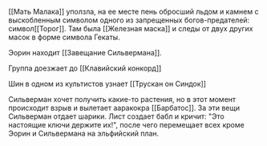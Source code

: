 
[[Мать Малака]] уползла, на ее месте пень обросший льдом и камнем с выскобленным символом одного из запрещенных богов-предателей: символ[[Торог]]. Там была [[Железная маска]] и следы от двух других масок в форме символа Гекаты.

Эорин находит [[Завещание Сильвермана]].

Группа доезжает до [[Клавийский конкорд]]


Шин в одном из культистов узнает [[Трускан он Синдок]] 

Сильверман хочет получить какие-то растения, но в этот момент происходит взрыв и вылетает ааракокра [[Барбатос]].
За эти вещи Сильверман отдает шарики.
Лист создает бабл и кричит: "Это настоящие ключи держите их!", после чего перемещает всех кроме Эорин и Сильвермана на эльфийский план.